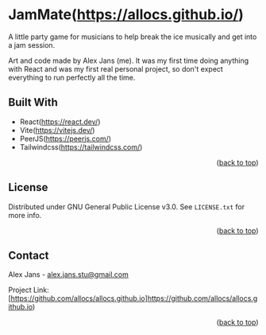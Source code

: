 # JamMate(https://allocs.github.io/)

A little party game for musicians to help break the ice musically and get into a jam session.

Art and code made by Alex Jans (me). It was my first time doing anything with React and was my first real personal project, so don't expect everything to run perfectly all the time.

## Built With

- React(https://react.dev/)
- Vite(https://vitejs.dev/)
- PeerJS(https://peerjs.com/)
- Tailwindcss(https://tailwindcss.com/)

<p align="right">(<a href="#readme-top">back to top</a>)</p>

## License

Distributed under GNU General Public License v3.0. See `LICENSE.txt` for more info.

<p align="right">(<a href="#readme-top">back to top</a>)</p>

## Contact

Alex Jans - alex.jans.stu@gmail.com

Project Link: [https://github.com/allocs/allocs.github.io]https://github.com/allocs/allocs.github.io)

<p align="right">(<a href="#readme-top">back to top</a>)</p>
